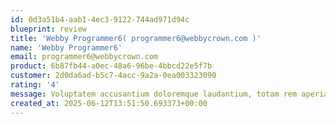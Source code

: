 ```yaml
---
id: 0d3a51b4-aab1-4ec3-9122-744ad971d94c
blueprint: review
title: 'Webby Programmer6( programmer6@webbycrown.com )'
name: 'Webby Programmer6'
email: programmer6@webbycrown.com
product: 6b87fb44-a0ec-48a6-96be-4bbcd22e5f7b
customer: 2d0da6ad-b5c7-4acc-9a2a-0ea003323090
rating: '4'
message: Voluptatem accusantium doloremque laudantium, totam rem aperiam, eaque ipsa quae ab illo inventore veritatis et quasi architecto beatae vitae dicta sunt explicabo. Nemo enim ipsam tatem quia voluptas sit aspernatur aut odit aut dolore magna aliqua ipsum insididunt labore magna white.
created_at: 2025-06-12T13:51:50.693373+00:00
---
```

